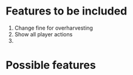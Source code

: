 # Features to be included
1. Change fine for overharvesting
1. Show all player actions
1. 

# Possible features
